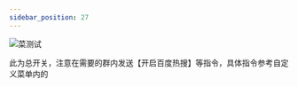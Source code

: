 ```yaml
---
sidebar_position: 27
---
```


![菜测试](/img/doc/高级功能/高级首页/热搜系统.png)

此为总开关，注意在需要的群内发送【开启百度热搜】等指令，具体指令参考自定义菜单内的